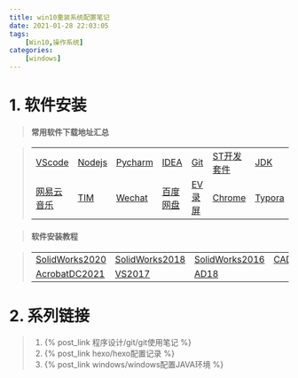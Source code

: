 ```yaml
---
title: win10重装系统配置笔记
date: 2021-01-28 22:03:05
tags: 
    [Win10,操作系统] 
categories: 
    [windows]
---
```


# 1. 软件安装
> #### 常用软件下载地址汇总

> |    |    |    |    |    |    |    |
> |----|----|----|----|----|----|----|
> | [VScode](https://code.visualstudio.com/)  | [Nodejs](https://nodejs.org/en/) | [Pycharm](https://www.jetbrains.com/pycharm/download/#section=windows) |[IDEA](https://www.jetbrains.com/idea/download/#section=windows)|[Git](https://git-scm.com/downloads)|[ST开发套件](https://www.st.com/zh/development-tools/stm32-software-development-tools.html)|[JDK](https://www.oracle.com/java/technologies/javase-downloads.html)
> | [网易云音乐](https://music.163.com/#/download)  | [TIM](https://tim.qq.com/download.html) | [Wechat](https://pc.weixin.qq.com/?t=win_weixin&lang=zh_CN) | [百度网盘](https://pan.baidu.com/download#pan) |[EV录屏](https://www.ieway.cn/evcapture.html)|[Chrome](https://www.google.com/intl/zh-CN/chrome/)|[Typora](https://typora.io/#windows)

> #### 软件安装教程

> |    |    |    |    |
> |----|----|----|----|
> |[SolidWorks2020](https://mp.weixin.qq.com/s?__biz=MzA4MjU4MTg2Ng==&mid=2247488332&idx=1&sn=0762afaed6bacbe6802ed27c381c2703&chksm=9f82d349a8f55a5fe6fa6c91cd997b50199e8dd2a74daa5ae1ebc7552eecb2682805227ca6ee&scene=21#wechat_redirect)|  [SolidWorks2018](https://mp.weixin.qq.com/s?__biz=MzA4MjU4MTg2Ng==&mid=2247488428&idx=2&sn=d0f0144170abcc936daa3acf1e0c6a40&chksm=9f82d3a9a8f55abf24b71d9abd9ece86ed611aa5984439c8cd3e8b092876d182abc5d4285426&scene=21#wechat_redirect) | [SolidWorks2016](https://mp.weixin.qq.com/s?__biz=MzA4MjU4MTg2Ng==&mid=2247488428&idx=4&sn=4bffd20180c3925e869c0aaa07c46c65&chksm=9f82d3a9a8f55abfb5f00f57848ed71f2102935bcff0e9ee02805b1cc19d43209658f33cd047&scene=21#wechat_redirect) |[CAD2017](https://mp.weixin.qq.com/s?__biz=MzA4MjU4MTg2Ng==&mid=2247488425&idx=5&sn=204a279c6bf3e30a0538d8c06968fdce&chksm=9f82d3aca8f55aba12c9756595a055af749f63a043cae97c05a2d0d6bfc38a54e3ddc6683c6a&scene=21#wechat_redirect)|
> |[AcrobatDC2021](https://mp.weixin.qq.com/s?__biz=MzA4MjU4MTg2Ng==&mid=2247488913&idx=1&sn=7da31898fb5f6d3510ef398f3c774d38&chksm=9f82d594a8f55c825106ed7b680c326d22fdb6182ff417c11f757e720919f7203ba23757da29&scene=21#wechat_redirect)|[VS2017](https://mp.weixin.qq.com/s?__biz=MzA4MjU4MTg2Ng==&mid=2247488376&idx=2&sn=b292d1ec746c1d52fe92407cd6308556&chksm=9f82d37da8f55a6b41400f7045567be9551e8cf714fcc51d98f544e4e6d9ce10d381cfb9c59f&scene=21#wechat_redirect)|[AD18](https://mp.weixin.qq.com/s?__biz=MzA4MjU4MTg2Ng==&mid=2247488406&idx=4&sn=d11f170b8e7a8fc731ca377d9daa73b6&chksm=9f82d393a8f55a8597003f017ee8a2f22b253eb97a547bebbf65f6108ef382266ddbdd5b4455&scene=21#wechat_redirect)

# 2. 系列链接
> 1. {% post_link 程序设计/git/git使用笔记 %}
> 2. {% post_link hexo/hexo配置记录 %}
> 3. {% post_link windows/windows配置JAVA环境 %}
> 





